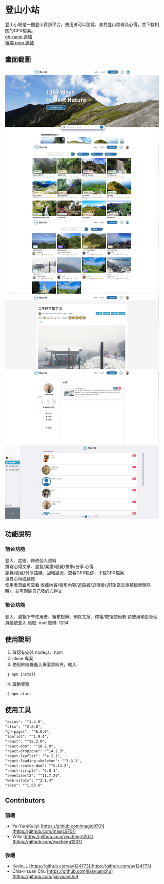 # 登山小站

登山小站是一個登山資訊平台，使用者可以瀏覽、查找登山路線及心得，並下載相關的GPX檔案。<br>
[gh-page 連結](https://magic9701.github.io/into-mountain/) <br>
[後端 repo 連結](https://github.com/jiasyuanchu/Trail-Finder) <br>

## 畫面截圖

![](./public/screenShot-001.jpg)
![](./public/screenShot-002.jpg)
![](./public/screenShot-003.jpg)
![](./public/screenShot-004.jpg)
![](./public/screenShot-005.jpg)
![](./public/screenShot-006.jpg)

## 功能說明

### 前台功能

登入、註冊、修改個人資料 <br>
撰寫心得文章、瀏覽/案讚/收藏/檢舉/分享 心得 <br>
瀏覽/收藏/分享路線、回報路況、查看GPX軌跡、下載GPX檔案 <br>
搜尋心得或路徑 <br>
使用者頁面可查看 收藏內容/發布內容/追蹤者/追隨者/通知(當文章被檢舉刪除時)，並可刪除自己發的心得文 <br>

### 後台功能

登入、瀏覽所有使用者、審核檢舉、刪除文章、停權/恢復使用者
請使用預設管理員帳號登入
帳號: root
密碼: 1234

## 使用說明

1. 確認有安裝 node.js、npm
2. clone 專案
3. 使用終端機進入專案資料夾，輸入:

```
 $ npm install
```

4. 啟動專案

```
 $ npm start
```

## 使用工具

    "axios": "^1.4.0",
    "clsx": "^2.0.0",
    "gh-pages": "^6.0.0",
    "leaflet": "^1.9.4",
    "react": "^18.2.0",
    "react-dom": "^18.2.0",
    "react-dropzone": "^14.2.3",
    "react-leaflet": "^4.2.1",
    "react-loading-skeleton": "^3.3.1",
    "react-router-dom": "^6.14.2",
    "react-scripts": "5.0.1",
    "sweetalert2": "^11.7.20",
    "web-vitals": "^2.1.4"
    "sass": "^1.63.6"

## Contributors

### 前端

- Ya-Yun(Kelly) [https://github.com/magic9701](https://github.com/magic9701)
- Willy [https://github.com/ywcheng1207](https://github.com/ywcheng1207)

### 後端

- Kevin_L [https://github.com/av124773](https://github.com/av124773)
- Chia-Hsuan Chu [https://github.com/jiasyuanchu](https://github.com/jiasyuanchu)
